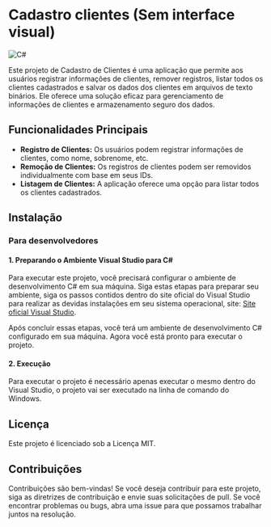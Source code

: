 # Cadastro clientes (Sem interface visual)
![C#](https://img.shields.io/badge/c%23-%23239120.svg?style=for-the-badge&logo=c-sharp&logoColor=white)

Este projeto de Cadastro de Clientes é uma aplicação que permite aos usuários registrar informações de clientes, remover registros, listar todos os clientes cadastrados e salvar os dados dos clientes em arquivos de texto binários. Ele oferece uma solução eficaz para gerenciamento de informações de clientes e armazenamento seguro dos dados.

## Funcionalidades Principais
- **Registro de Clientes:** Os usuários podem registrar informações de clientes, como nome, sobrenome, etc.
- **Remoção de Clientes:** Os registros de clientes podem ser removidos individualmente com base em seus IDs.
- **Listagem de Clientes:** A aplicação oferece uma opção para listar todos os clientes cadastrados.

## Instalação 
### Para desenvolvedores
#### 1. Preparando o Ambiente Visual Studio para C#
Para executar este projeto, você precisará configurar o ambiente de desenvolvimento C# em sua máquina. Siga estas etapas para preparar seu ambiente, siga os passos contidos dentro do site oficial do Visual Studio para realizar as devidas instalações em seu sistema operacional, site: [Site oficial Visual Studio](https://visualstudio.microsoft.com/pt-br/#vs-section).

Após concluir essas etapas, você terá um ambiente de desenvolvimento C# configurado em sua máquina. Agora você está pronto para executar o projeto.

#### 2. Execução
Para executar o projeto é necessário apenas executar o mesmo dentro do Visual Studio, o projeto vai ser executado na linha de comando do Windows.

## Licença
Este projeto é licenciado sob a Licença MIT.

## Contribuições
Contribuições são bem-vindas! Se você deseja contribuir para este projeto, siga as diretrizes de contribuição e envie suas solicitações de pull. Se você encontrar problemas ou bugs, abra uma issue para que possamos trabalhar juntos na resolução.


